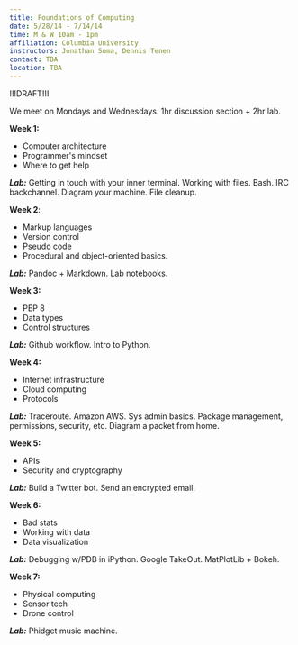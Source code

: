 ```yaml
---
title: Foundations of Computing 
date: 5/28/14 - 7/14/14
time: M & W 10am - 1pm 
affiliation: Columbia University
instructors: Jonathan Soma, Dennis Tenen
contact: TBA 
location: TBA 
---
```


!!!DRAFT!!!

We meet on Mondays and Wednesdays. 1hr discussion section + 2hr lab. 

**Week 1:**  
- Computer architecture
- Programmer's mindset
- Where to get help

***Lab:*** Getting in touch with your inner terminal. Working with files. Bash. IRC backchannel. Diagram your machine. File cleanup.

**Week 2**:
- Markup languages
- Version control
- Pseudo code
- Procedural and object-oriented basics.

***Lab:*** Pandoc + Markdown. Lab notebooks.

**Week 3:**
- PEP 8
- Data types
- Control structures

***Lab:*** Github workflow. Intro to Python.

**Week 4:**
- Internet infrastructure 
- Cloud computing
- Protocols

***Lab:*** Traceroute. Amazon AWS. Sys admin basics. Package management, permissions, security, etc. Diagram a packet from home.

**Week 5:**
- APIs
- Security and cryptography 

***Lab:*** Build a Twitter bot. Send an encrypted email.

**Week 6:**
- Bad stats 
- Working with data
- Data visualization 

***Lab:*** Debugging w/PDB in iPython. Google TakeOut. MatPlotLib + Bokeh. 

**Week 7:**
- Physical computing
- Sensor tech
- Drone control

***Lab:*** Phidget music machine.

